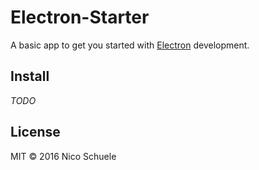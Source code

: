 # Electron-Starter

A basic app to get you started with [Electron](http://electron.atom.io) development.

## Install

*TODO*

## License

MIT © 2016 Nico Schuele

